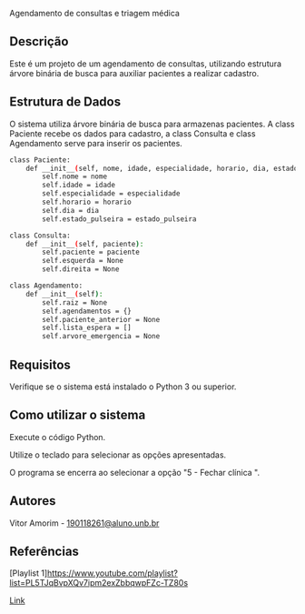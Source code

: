 Agendamento de consultas e triagem médica

## Descrição

Este é um projeto de um agendamento de consultas, utilizando estrutura árvore binária de busca para auxiliar pacientes a realizar cadastro.

## Estrutura de Dados

O sistema utiliza árvore binária de busca para armazenas pacientes. 
A class Paciente recebe os dados para cadastro, a class Consulta e class Agendamento serve para inserir os pacientes.

```bash
class Paciente:
    def __init__(self, nome, idade, especialidade, horario, dia, estado_pulseira):
        self.nome = nome  
        self.idade = idade  
        self.especialidade = especialidade  
        self.horario = horario  
        self.dia = dia  
        self.estado_pulseira = estado_pulseira  

class Consulta:
    def __init__(self, paciente):
        self.paciente = paciente  
        self.esquerda = None  
        self.direita = None  

class Agendamento:
    def __init__(self):
        self.raiz = None  
        self.agendamentos = {}  
        self.paciente_anterior = None 
        self.lista_espera = []  
        self.arvore_emergencia = None 
```

## Requisitos

Verifique se o sistema está instalado o Python 3 ou superior.


## Como utilizar o sistema

Execute o código Python.

Utilize o teclado para selecionar as opções apresentadas.

O programa se encerra ao selecionar a opção "5 - Fechar clínica ".

## Autores

Vitor Amorim - 190118261@aluno.unb.br

## Referências
[Playlist 1]https://www.youtube.com/playlist?list=PL5TJqBvpXQv7ipm2exZbbqwpFZc-TZ80s

[Link](https://www.guru99.com/pt/binary-search-tree-data-structure.html)


